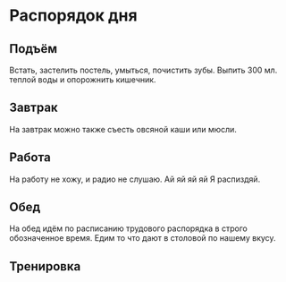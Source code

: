# Распорядок дня 

## Подъём

Встать, застелить постель, умыться, почистить зубы. Выпить 300 мл. теплой воды и опорожнить кишечник. 

## Завтрак

На завтрак можно также съесть овсяной каши или мюсли. 

## Работа 

 На работу не хожу, и радио не слушаю. Ай яй яй яй Я распиздяй. 
  
## Обед 

На обед идём по расписанию трудового распорядка в строго обозначенное время. Едим то что дают в столовой по нашему вкусу. 
 
## Тренировка

